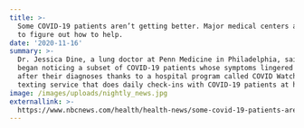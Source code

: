 ```yaml
---
title: >-
  Some COVID-19 patients aren’t getting better. Major medical centers are trying
  to figure out how to help.
date: '2020-11-16'
summary: >-
  Dr. Jessica Dine, a lung doctor at Penn Medicine in Philadelphia, said she
  began noticing a subset of COVID-19 patients whose symptoms lingered long
  after their diagnoses thanks to a hospital program called COVID Watch, a
  texting service that does daily check-ins with COVID-19 patients at home.
image: /images/uploads/nightly_news.jpg
externallink: >-
  https://www.nbcnews.com/health/health-news/some-covid-19-patients-aren-t-getting-better-major-medical-n1231281?cid=sm_npd_nn_tw_ma
---
```


